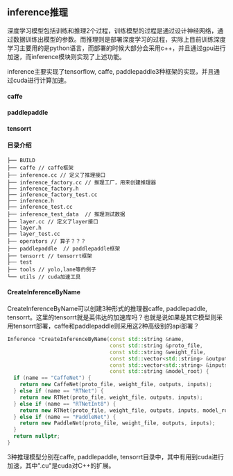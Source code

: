 <a name="inference_module" />


## inference推理
深度学习模型包括训练和推理2个过程，训练模型的过程是通过设计神经网络，通过数据训练出模型的参数。而推理则是部署深度学习的过程，实际上目前训练深度学习主要用的是python语言，而部署的时候大部分会采用c++，并且通过gpu进行加速，而inference模块则实现了上述功能。  

inference主要实现了tensorflow, caffe, paddlepaddle3种框架的实现，并且通过cuda进行计算加速。  

#### caffe


#### paddlepaddle


#### tensorrt


#### 目录介绍
```
├── BUILD
├── caffe // caffe框架
├── inference.cc // 定义了推理接口
├── inference_factory.cc // 推理工厂，用来创建推理器
├── inference_factory.h
├── inference_factory_test.cc
├── inference.h
├── inference_test.cc
├── inference_test_data  // 推理测试数据
├── layer.cc // 定义了layer接口
├── layer.h
├── layer_test.cc
├── operators // 算子？？？
├── paddlepaddle  // paddlepaddle框架
├── tensorrt // tensorrt框架
├── test
├── tools // yolo,lane等的例子
└── utils // cuda加速工具
```


#### CreateInferenceByName
CreateInferenceByName可以创建3种形式的推理器caffe, paddlepaddle, tensorrt。这里的tensorrt就是英伟达的加速库吗？也就是说如果是其它模型则采用tensorrt部署，caffe和paddlepaddle则采用这2种高级别的api部署？  
```c++
Inference *CreateInferenceByName(const std::string &name,
                                 const std::string &proto_file,
                                 const std::string &weight_file,
                                 const std::vector<std::string> &outputs,
                                 const std::vector<std::string> &inputs,
                                 const std::string &model_root) {
  if (name == "CaffeNet") {
    return new CaffeNet(proto_file, weight_file, outputs, inputs);
  } else if (name == "RTNet") {
    return new RTNet(proto_file, weight_file, outputs, inputs);
  } else if (name == "RTNetInt8") {
    return new RTNet(proto_file, weight_file, outputs, inputs, model_root);
  } else if (name == "PaddleNet") {
    return new PaddleNet(proto_file, weight_file, outputs, inputs);
  }
  return nullptr;
}
```

3种推理模型分别在caffe, paddlepaddle, tensorrt目录中，其中有用到cuda进行加速，其中".cu"是cuda对C++的扩展。  


